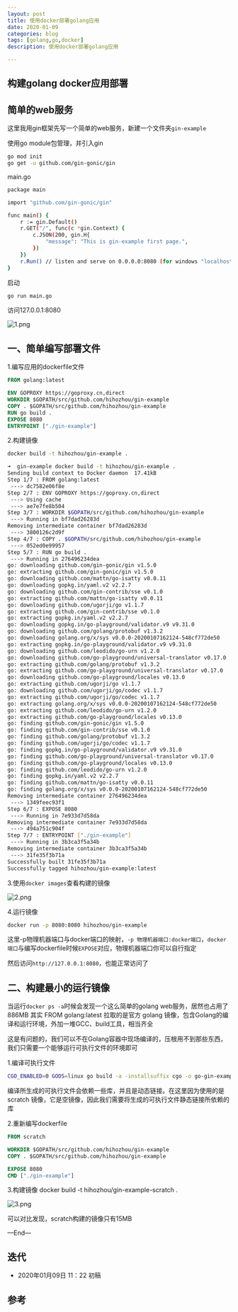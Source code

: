 ```yaml
---
layout: post
title: 使用docker部署golang应用
date: 2020-01-09
categories: blog
tags: [golang,go,docker]
description: 使用docker部署golang应用

---
```


## 构建golang docker应用部署

## 简单的web服务

这里我用gin框架先写一个简单的web服务，新建一个文件夹`gin-example`

使用go module包管理，并引入gin

```bash
go mod init
go get -u github.com/gin-gonic/gin
```

main.go

```bash
package main

import "github.com/gin-gonic/gin"

func main() {
	r := gin.Default()
	r.GET("/", func(c *gin.Context) {
		c.JSON(200, gin.H{
			"message": "This is gin-example first page.",
		})
	})
	r.Run() // listen and serve on 0.0.0.0:8080 (for windows "localhost:8080")
}

```

启动

```bash
go run main.go
```

访问127.0.0.1:8080

![1.png](/source/images/golang-docker/1.png)




## 一、简单编写部署文件

1.编写应用的dockerfile文件

```dockerfile
FROM golang:latest

ENV GOPROXY https://goproxy.cn,direct
WORKDIR $GOPATH/src/github.com/hihozhou/gin-example
COPY . $GOPATH/src/github.com/hihozhou/gin-example
RUN go build .
EXPOSE 8080
ENTRYPOINT ["./gin-example"]

```


2.构建镜像

```bash
docker build -t hihozhou/gin-example .
```


```bash
➜  gin-example docker build -t hihozhou/gin-example .
Sending build context to Docker daemon  17.41kB
Step 1/7 : FROM golang:latest
 ---> dc7582e06f8e
Step 2/7 : ENV GOPROXY https://goproxy.cn,direct
 ---> Using cache
 ---> ae7e7fe8b504
Step 3/7 : WORKDIR $GOPATH/src/github.com/hihozhou/gin-example
 ---> Running in bf7dad26283d
Removing intermediate container bf7dad26283d
 ---> 3800126c2d9f
Step 4/7 : COPY . $GOPATH/src/github.com/hihozhou/gin-example
 ---> 052ed0e99957
Step 5/7 : RUN go build .
 ---> Running in 276496234dea
go: downloading github.com/gin-gonic/gin v1.5.0
go: extracting github.com/gin-gonic/gin v1.5.0
go: downloading github.com/mattn/go-isatty v0.0.11
go: downloading gopkg.in/yaml.v2 v2.2.7
go: downloading github.com/gin-contrib/sse v0.1.0
go: extracting github.com/mattn/go-isatty v0.0.11
go: downloading github.com/ugorji/go v1.1.7
go: extracting github.com/gin-contrib/sse v0.1.0
go: extracting gopkg.in/yaml.v2 v2.2.7
go: downloading gopkg.in/go-playground/validator.v9 v9.31.0
go: downloading github.com/golang/protobuf v1.3.2
go: downloading golang.org/x/sys v0.0.0-20200107162124-548cf772de50
go: extracting gopkg.in/go-playground/validator.v9 v9.31.0
go: downloading github.com/leodido/go-urn v1.2.0
go: downloading github.com/go-playground/universal-translator v0.17.0
go: extracting github.com/golang/protobuf v1.3.2
go: extracting github.com/go-playground/universal-translator v0.17.0
go: downloading github.com/go-playground/locales v0.13.0
go: extracting github.com/ugorji/go v1.1.7
go: downloading github.com/ugorji/go/codec v1.1.7
go: extracting github.com/ugorji/go/codec v1.1.7
go: extracting golang.org/x/sys v0.0.0-20200107162124-548cf772de50
go: extracting github.com/leodido/go-urn v1.2.0
go: extracting github.com/go-playground/locales v0.13.0
go: finding github.com/gin-gonic/gin v1.5.0
go: finding github.com/gin-contrib/sse v0.1.0
go: finding github.com/golang/protobuf v1.3.2
go: finding github.com/ugorji/go/codec v1.1.7
go: finding gopkg.in/go-playground/validator.v9 v9.31.0
go: finding github.com/go-playground/universal-translator v0.17.0
go: finding github.com/go-playground/locales v0.13.0
go: finding github.com/leodido/go-urn v1.2.0
go: finding gopkg.in/yaml.v2 v2.2.7
go: finding github.com/mattn/go-isatty v0.0.11
go: finding golang.org/x/sys v0.0.0-20200107162124-548cf772de50
Removing intermediate container 276496234dea
 ---> 1349feec93f1
Step 6/7 : EXPOSE 8080
 ---> Running in 7e933d7d58da
Removing intermediate container 7e933d7d58da
 ---> 494a751c904f
Step 7/7 : ENTRYPOINT ["./gin-example"]
 ---> Running in 3b3ca3f5a34b
Removing intermediate container 3b3ca3f5a34b
 ---> 31fe35f3b71a
Successfully built 31fe35f3b71a
Successfully tagged hihozhou/gin-example:latest

```


3.使用`docker images`查看构建的镜像

![2.png](/source/images/golang-docker/2.png)


4.运行镜像

```bash
docker run -p 8080:8080 hihozhou/gin-example
```

这里-p物理机器端口与docker端口的映射，`-p 物理机器端口:docker端口`，`docker端口`与编写dockerfile时候`EXPOSE`对应，物理机器端口你可以自行指定

然后访问`http://127.0.0.1:8080`，也能正常访问了

## 二、构建最小的运行镜像

当运行`docker ps -a`时候会发现一个这么简单的golang web服务，居然也占用了886MB
其实 FROM golang:latest 拉取的是官方 golang 镜像，包含Golang的编译和运行环境，外加一堆GCC、build工具，相当齐全

这是有问题的，我们可以不在Golang容器中现场编译的，压根用不到那些东西，我们只需要一个能够运行可执行文件的环境即可

1.编译可执行文件

```bash
CGO_ENABLED=0 GOOS=linux go build -a -installsuffix cgo -o go-gin-example .
```

编译所生成的可执行文件会依赖一些库，并且是动态链接。在这里因为使用的是 scratch 镜像，它是空镜像，因此我们需要将生成的可执行文件静态链接所依赖的库

2.重新编写dockerfile

```dockerfile
FROM scratch

WORKDIR $GOPATH/src/github.com/hihozhou/gin-example
COPY . $GOPATH/src/github.com/hihozhou/gin-example

EXPOSE 8080
CMD ["./gin-example"]
```

3.构建镜像
docker build -t hihozhou/gin-example-scratch .

![3.png](/source/images/golang-docker/3.png)

可以对比发现，scratch构建的镜像只有15MB


—End—

## 迭代

* 2020年01月09日 11：22 初稿

## 参考

